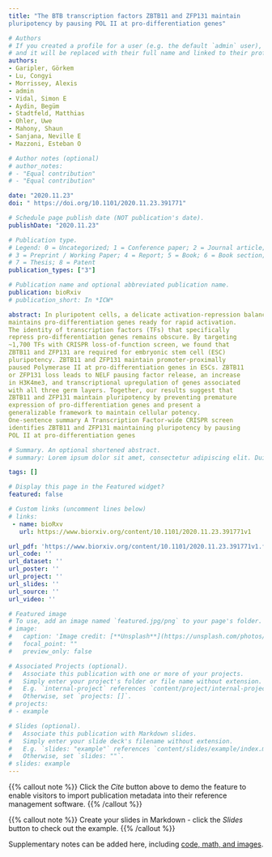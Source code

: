 ```yaml
---
title: "The BTB transcription factors ZBTB11 and ZFP131 maintain
pluripotency by pausing POL II at pro-differentiation genes"

# Authors
# If you created a profile for a user (e.g. the default `admin` user), write the username (folder name) here 
# and it will be replaced with their full name and linked to their profile.
authors:
- Garipler, Görkem
- Lu, Congyi
- Morrissey, Alexis
- admin
- Vidal, Simon E
- Aydin, Begüm
- Stadtfeld, Matthias
- Ohler, Uwe
- Mahony, Shaun
- Sanjana, Neville E
- Mazzoni, Esteban O

# Author notes (optional)
# author_notes:
# - "Equal contribution"
# - "Equal contribution"

date: "2020.11.23"
doi: " https://doi.org/10.1101/2020.11.23.391771"

# Schedule page publish date (NOT publication's date).
publishDate: "2020.11.23"

# Publication type.
# Legend: 0 = Uncategorized; 1 = Conference paper; 2 = Journal article;
# 3 = Preprint / Working Paper; 4 = Report; 5 = Book; 6 = Book section;
# 7 = Thesis; 8 = Patent
publication_types: ["3"]

# Publication name and optional abbreviated publication name.
publication: bioRxiv
# publication_short: In *ICW*

abstract: In pluripotent cells, a delicate activation-repression balance
maintains pro-differentiation genes ready for rapid activation.
The identity of transcription factors (TFs) that specifically
repress pro-differentiation genes remains obscure. By targeting
~1,700 TFs with CRISPR loss-of-function screen, we found that
ZBTB11 and ZFP131 are required for embryonic stem cell (ESC)
pluripotency. ZBTB11 and ZFP131 maintain promoter-proximally
paused Polymerase II at pro-differentiation genes in ESCs. ZBTB11
or ZFP131 loss leads to NELF pausing factor release, an increase
in H3K4me3, and transcriptional upregulation of genes associated
with all three germ layers. Together, our results suggest that
ZBTB11 and ZFP131 maintain pluripotency by preventing premature
expression of pro-differentiation genes and present a
generalizable framework to maintain cellular potency.
One-sentence summary A Transcription Factor-wide CRISPR screen
identifies ZBTB11 and ZFP131 maintaining pluripotency by pausing
POL II at pro-differentiation genes

# Summary. An optional shortened abstract.
# summary: Lorem ipsum dolor sit amet, consectetur adipiscing elit. Duis posuere tellus ac convallis placerat. Proin tincidunt magna sed ex sollicitudin condimentum.

tags: []

# Display this page in the Featured widget?
featured: false

# Custom links (uncomment lines below)
# links:
 - name: bioRxv
   url: https://www.biorxiv.org/content/10.1101/2020.11.23.391771v1

url_pdf: 'https://www.biorxiv.org/content/10.1101/2020.11.23.391771v1.full.pdf'
url_code: ''
url_dataset: ''
url_poster: ''
url_project: ''
url_slides: ''
url_source: ''
url_video: ''

# Featured image
# To use, add an image named `featured.jpg/png` to your page's folder. 
# image:
#   caption: 'Image credit: [**Unsplash**](https://unsplash.com/photos/pLCdAaMFLTE)'
#   focal_point: ""
#   preview_only: false

# Associated Projects (optional).
#   Associate this publication with one or more of your projects.
#   Simply enter your project's folder or file name without extension.
#   E.g. `internal-project` references `content/project/internal-project/index.md`.
#   Otherwise, set `projects: []`.
# projects:
# - example

# Slides (optional).
#   Associate this publication with Markdown slides.
#   Simply enter your slide deck's filename without extension.
#   E.g. `slides: "example"` references `content/slides/example/index.md`.
#   Otherwise, set `slides: ""`.
# slides: example
---
```


{{% callout note %}}
Click the *Cite* button above to demo the feature to enable visitors to import publication metadata into their reference management software.
{{% /callout %}}

{{% callout note %}}
Create your slides in Markdown - click the *Slides* button to check out the example.
{{% /callout %}}

Supplementary notes can be added here, including [code, math, and images](https://wowchemy.com/docs/writing-markdown-latex/).
